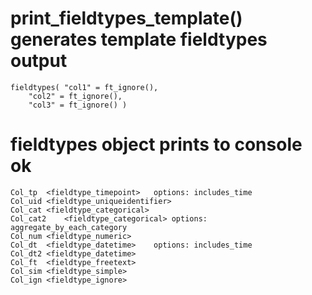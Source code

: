# print_fieldtypes_template() generates template fieldtypes output

    fieldtypes( "col1" = ft_ignore(),
    	"col2" = ft_ignore(),
    	"col3" = ft_ignore() )

# fieldtypes object prints to console ok

    Col_tp	<fieldtype_timepoint>	options: includes_time
    Col_uid	<fieldtype_uniqueidentifier>
    Col_cat	<fieldtype_categorical>
    Col_cat2	<fieldtype_categorical>	options: aggregate_by_each_category
    Col_num	<fieldtype_numeric>
    Col_dt	<fieldtype_datetime>	options: includes_time
    Col_dt2	<fieldtype_datetime>
    Col_ft	<fieldtype_freetext>
    Col_sim	<fieldtype_simple>
    Col_ign	<fieldtype_ignore>

